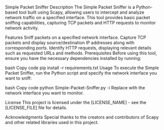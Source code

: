 Simple Packet Sniffer
Description
The Simple Packet Sniffer is a Python-based tool built using Scapy, allowing users to intercept and analyze network traffic on a specified interface. This tool provides basic packet sniffing capabilities, capturing TCP packets and HTTP requests to monitor network activity.

Features
Sniff packets on a specified network interface.
Capture TCP packets and display source/destination IP addresses along with corresponding ports.
Identify HTTP requests, displaying relevant details such as requested URLs and methods.
Prerequisites
Before using this tool, ensure you have the necessary dependencies installed by running:

bash
Copy code
pip install -r requirements.txt
Usage
To execute the Simple Packet Sniffer, run the Python script and specify the network interface you want to sniff:

bash
Copy code
python Simple-Packet-Sniffer.py -i <INTERFACE>
Replace <INTERFACE> with the network interface you want to monitor.

License
This project is licensed under the [LICENSE_NAME] - see the [LICENSE_FILE] file for details.

Acknowledgments
Special thanks to the creators and contributors of Scapy and other related libraries used in this project.
